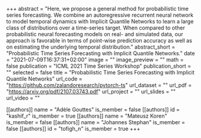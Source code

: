 +++
abstract = "Here, we propose a general method for probabilistic time series forecasting. We combine an autoregressive recurrent neural network to model temporal dynamics with Implicit Quantile Networks to learn a large class of distributions over a time-series target. When compared to other probabilistic neural forecasting models on real- and simulated data, our approach is favorable in terms of point-wise prediction accuracy as well as on estimating the underlying temporal distribution."
abstract_short = "Probabilistic Time Series Forecasting with Implicit Quantile Networks."
date = "2021-07-09T16:37:31+02:00"
image = ""
image_preview = ""
math = false
publication = "ICML 2021 Time Series Workshop"
publication_short = ""
selected = false
title = "Probabilistic Time Series Forecasting with Implicit Quantile Networks"
url_code = "https://github.com/zalandoresearch/pytorch-ts"
url_dataset = ""
url_pdf = "https://arxiv.org/pdf/2107.03743.pdf"
url_project = ""
url_slides = ""
url_video = ""

[[authors]]
    name = "Adèle Gouttes"
    is_member = false
[[authors]]
    id = "kashif_r"
    is_member = true
[[authors]]
    name = "Mateusz Koren"
    is_member = false
[[authors]]
    name = "Johannes Stephan"
    is_member = false
[[authors]]
    id = "tofigh_n"
    is_member = true
+++


